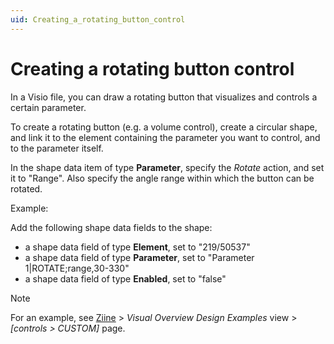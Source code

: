 ```yaml
---
uid: Creating_a_rotating_button_control
---
```


# Creating a rotating button control

In a Visio file, you can draw a rotating button that visualizes and controls a certain parameter.

To create a rotating button (e.g. a volume control), create a circular shape, and link it to the element containing the parameter you want to control, and to the parameter itself.

In the shape data item of type **Parameter**, specify the *Rotate* action, and set it to "Range". Also specify the angle range within which the button can be rotated.

Example:

Add the following shape data fields to the shape:

- a shape data field of type **Element**, set to "219/50537"
- a shape data field of type **Parameter**, set to "Parameter 1\|ROTATE;range,30-330"
- a shape data field of type **Enabled**, set to "false"

> [!NOTE]
> For an example, see [Ziine](xref:ZiineDemoSystem) > *Visual Overview Design Examples* view > *[controls > CUSTOM]* page.
